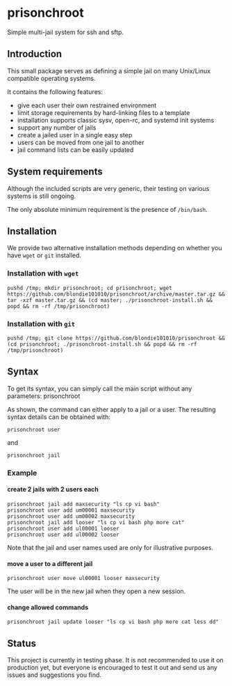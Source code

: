 # prisonchroot
Simple multi-jail system for ssh and sftp.

## Introduction

This small package serves as defining a simple jail on many Unix/Linux compatible operating systems.

It contains the following features:
- give each user their own restrained environment
- limit storage requirements by hard-linking files to a template
- installation supports classic sysv, open-rc, and systemd init systems
- support any number of jails
- create a jailed user in a single easy step
- users can be moved from one jail to another
- jail command lists can be easily updated

## System requirements

Although the included scripts are very generic, their testing on various systems is still ongoing.

The only absolute minimum requirement is the presence of `/bin/bash`.

## Installation

We provide two alternative installation methods depending on whether you have `wget` or `git` installed.

### Installation with `wget`

    pushd /tmp; mkdir prisonchroot; cd prisonchroot; wget https://github.com/blondie101010/prisonchroot/archive/master.tar.gz && tar -xzf master.tar.gz && (cd master; ./prisonchroot-install.sh && popd && rm -rf /tmp/prisonchroot)

### Installation with `git`

    pushd /tmp; git clone https://github.com/blondie101010/prisonchroot && (cd prisonchroot; ./prisonchroot-install.sh && popd && rm -rf /tmp/prisonchroot)

## Syntax

To get its syntax, you can simply call the main script without any parameters:
    prisonchroot

As shown, the command can either apply to a jail or a user.  The resulting syntax details can be obtained with:

    prisonchroot user
and

    prisonchroot jail

### Example

#### create 2 jails with 2 users each

    prisonchroot jail add maxsecurity "ls cp vi bash"
    prisonchroot user add um00001 maxsecurity
    prisonchroot user add um00002 maxsecurity
    prisonchroot jail add looser "ls cp vi bash php more cat"
    prisonchroot user add ul00001 looser
    prisonchroot user add ul00002 looser

Note that the jail and user names used are only for illustrative purposes.

#### move a user to a different jail
    prisonchroot user move ul00001 looser maxsecurity

The user will be in the new jail when they open a new session.

#### change allowed commands
    prisonchroot jail update looser "ls cp vi bash php more cat less dd"

## Status

This project is currently in testing phase.  It is not recommended to use it on production yet, but everyone is encouraged to test it out and send us any issues and suggestions you find.
